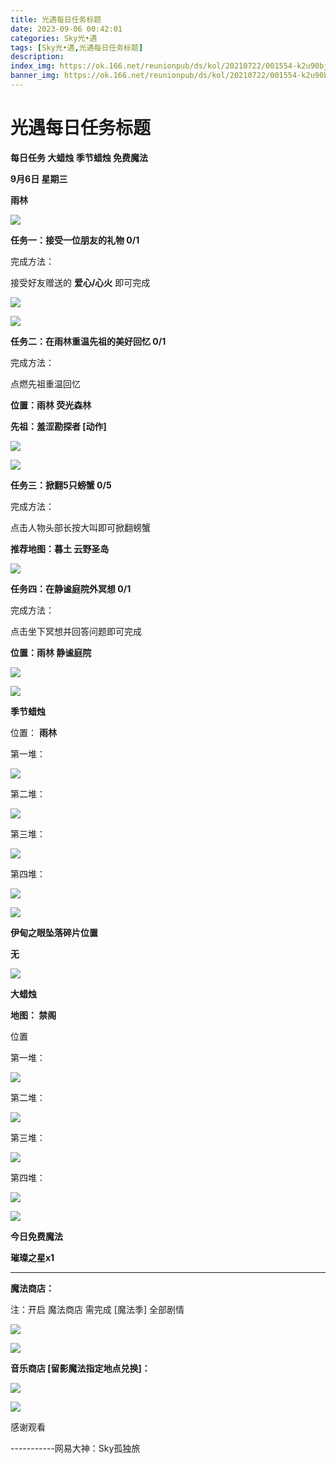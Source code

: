 ```yaml
---
title: 光遇每日任务标题
date: 2023-09-06 00:42:01
categories: Sky光•遇
tags: [Sky光•遇,光遇每日任务标题]
description: 
index_img: https://ok.166.net/reunionpub/ds/kol/20210722/001554-k2u90bj7ay.png?imageView&thumbnail=600x0&type=jpg
banner_img: https://ok.166.net/reunionpub/ds/kol/20210722/001554-k2u90bj7ay.png?imageView&thumbnail=600x0&type=jpg
---
```

# 光遇每日任务标题
**每日任务 大蜡烛 季节蜡烛 免费魔法**

 **9月6日 星期三**

 **雨林**

![](https://img.166.net/reunionpub/ds/kol/20230906/002433-fs9nkv312h.jpg)

 **任务一：接受一位朋友的礼物 0/1**

完成方法：

接受好友赠送的 **爱心/心火** 即可完成

![](https://img.166.net/reunionpub/ds/kol/20230906/001708-faoebz5qc9.png)

![](https://img.166.net/reunionpub/ds/kol/20230906/001730-y6rta3fcwb.jpeg)

 **任务二：在雨林重温先祖的美好回忆 0/1**

完成方法：

点燃先祖重温回忆

 **位置：雨林 荧光森林**

 **先祖：羞涩勘探者  [动作]**

![](https://img.166.net/reunionpub/ds/kol/20230906/001839-iu3y01sv8c.jpeg)

![](https://img.166.net/reunionpub/ds/kol/20230906/001846-hbskeu8qzp.jpeg)

 **任务三：掀翻5只螃蟹 0/5**

完成方法：

点击人物头部长按大叫即可掀翻螃蟹

 **推荐地图：暮土 云野圣岛**

![](https://img.166.net/reunionpub/ds/kol/20230906/001907-9otln1083w.jpeg)

 **任务四：在静谧庭院外冥想 0/1**

完成方法：

点击坐下冥想并回答问题即可完成

 **位置：雨林 静谧庭院**

![](https://img.166.net/reunionpub/ds/kol/20230906/001925-7a4j2css3p.jpeg)

![](https://img.166.net/reunionpub/ds/kol/20230502/053253-tkp31d0r2j.png)

 **季节蜡烛**

位置： **雨林**

第一堆：

![](https://img.166.net/reunionpub/ds/kol/20230906/001306-m7g15wdrpl.jpeg)

第二堆：

![](https://img.166.net/reunionpub/ds/kol/20230906/001316-105c89nfd6.jpeg)

第三堆：

![](https://img.166.net/reunionpub/ds/kol/20230906/001329-phl09f13dt.jpeg)

第四堆：

![](https://img.166.net/reunionpub/ds/kol/20230906/001338-hdgyu2fkvl.jpeg)

![](https://img.166.net/reunionpub/ds/kol/20230502/053253-tkp31d0r2j.png)

 **伊甸之眼坠落碎片位置**

 **无**

![](https://img.166.net/reunionpub/ds/kol/20230501/003537-boqnslm12s.png)

 **大蜡烛**

 **地图： 禁阁**

位置

第一堆：

![](https://img.166.net/reunionpub/ds/kol/20230906/001500-4ct85ilhaw.png)

第二堆：

![](https://img.166.net/reunionpub/ds/kol/20230906/001516-tb5lnasqvm.jpeg)

第三堆：

![](https://img.166.net/reunionpub/ds/kol/20230906/001529-9q0wtbhzl4.png)

第四堆：

![](https://img.166.net/reunionpub/ds/kol/20230906/001549-hocie269sw.png)

![](https://img.166.net/reunionpub/ds/kol/20221018/100256-wzutnocka0.png)

 **今日免费魔法**

 **璀璨之星x1**

 ****

**魔法商店：**

注：开启 魔法商店 需完成 [魔法季] 全部剧情

![](https://img.166.net/reunionpub/ds/kol/20221018/100559-oibznvdtus.png)

![](https://img.166.net/reunionpub/ds/kol/20230906/001408-mwf7zj3vpe.jpeg)

 **音乐商店 [留影魔法指定地点兑换]：**

![](https://img.166.net/reunionpub/ds/kol/20230903/232816-hgo0e6rfkl.jpeg)

![](https://img.166.net/reunionpub/ds/kol/20230502/235738-ls601349yq.png)

感谢观看

\-----------网易大神：Sky孤独旅

